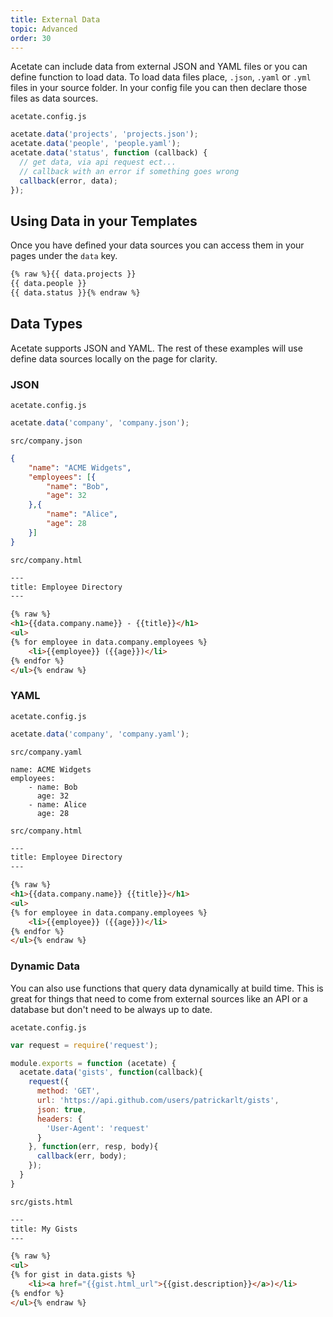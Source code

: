 ```yaml
---
title: External Data
topic: Advanced
order: 30
---
```


Acetate can include data from external JSON and YAML files or you can define function to load data. To load data files place, `.json`, `.yaml` or `.yml` files in your source folder. In your config file you can then declare those files as data sources.

<code class="filename">acetate.config.js</code>

```js
acetate.data('projects', 'projects.json');
acetate.data('people', 'people.yaml');
acetate.data('status', function (callback) {
  // get data, via api request ect...
  // callback with an error if something goes wrong
  callback(error, data);
});
```

## Using Data in your Templates

Once you have defined your data sources you can access them in your pages under the `data` key.

```html
{% raw %}{{ data.projects }}
{{ data.people }}
{{ data.status }}{% endraw %}
```

## Data Types

Acetate supports JSON and YAML. The rest of these examples will use define data sources locally on the page for clarity.

### JSON

<code class="filename">acetate.config.js</code>

```js
acetate.data('company', 'company.json');
```

<code class="filename">src/company.json</code>

```json
{
    "name": "ACME Widgets",
    "employees": [{
        "name": "Bob",
        "age": 32
    },{
        "name": "Alice",
        "age": 28
    }]
}
```

<code class="filename">src/company.html</code>

```html
---
title: Employee Directory
---

{% raw %}
<h1>{{data.company.name}} - {{title}}</h1>
<ul>
{% for employee in data.company.employees %}
    <li>{{employee}} ({{age}})</li>
{% endfor %}
</ul>{% endraw %}
```


### YAML

<code class="filename">acetate.config.js</code>

```js
acetate.data('company', 'company.yaml');
```

<code class="filename">src/company.yaml</code>

```
name: ACME Widgets
employees:
    - name: Bob
      age: 32
    - name: Alice
      age: 28
```

<code class="filename">src/company.html</code>

```html
---
title: Employee Directory
---

{% raw %}
<h1>{{data.company.name}} {{title}}</h1>
<ul>
{% for employee in data.company.employees %}
    <li>{{employee}} ({{age}})</li>
{% endfor %}
</ul>{% endraw %}
```

### Dynamic Data

You can also use functions that query data dynamically at build time. This is great for things that need to come from external sources like an API or a database but don't need to be always up to date.

<code class="filename">acetate.config.js</code>

```js
var request = require('request');

module.exports = function (acetate) {
  acetate.data('gists', function(callback){
    request({
      method: 'GET',
      url: 'https://api.github.com/users/patrickarlt/gists',
      json: true,
      headers: {
        'User-Agent': 'request'
      }
    }, function(err, resp, body){
      callback(err, body);
    });
  }
}
```

<code class="filename">src/gists.html</code>

```html
---
title: My Gists
---

{% raw %}
<ul>
{% for gist in data.gists %}
    <li><a href="{{gist.html_url">{{gist.description}}</a>)</li>
{% endfor %}
</ul>{% endraw %}
```
